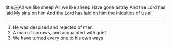 title:￼All we like sheep
All we like sheep
Have gone astray
And the Lord has laid
My sins on him
And the Lord has laid on him
the iniquities of us all

---
1. He was despised and rejected of men
2. A man of sorrows, and acquainted with grief
3. We have turned every one to his own ways